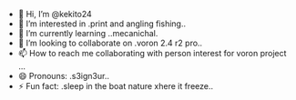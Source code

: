 - 👋 Hi, I’m @kekito24
- 👀 I’m interested in .print and angling fishing..
- 🌱 I’m currently learning ..mecanichal.
- 💞️ I’m looking to collaborate on .voron 2.4 r2 pro..
- 📫 How to reach me  collaborating with person interest for voron project ...
- 😄 Pronouns: .s3ign3ur..
- ⚡ Fun fact: .sleep in the boat nature xhere it freeze..

<!---
kekito24/kekito24 is a ✨ special ✨ repository because its `README.md` (this file) appears on your GitHub profile.
You can click the Preview link to take a look at your changes.
--->

